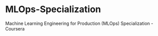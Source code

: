 # MLOps-Specialization
 Machine Learning Engineering for Production (MLOps) Specialization - Coursera
